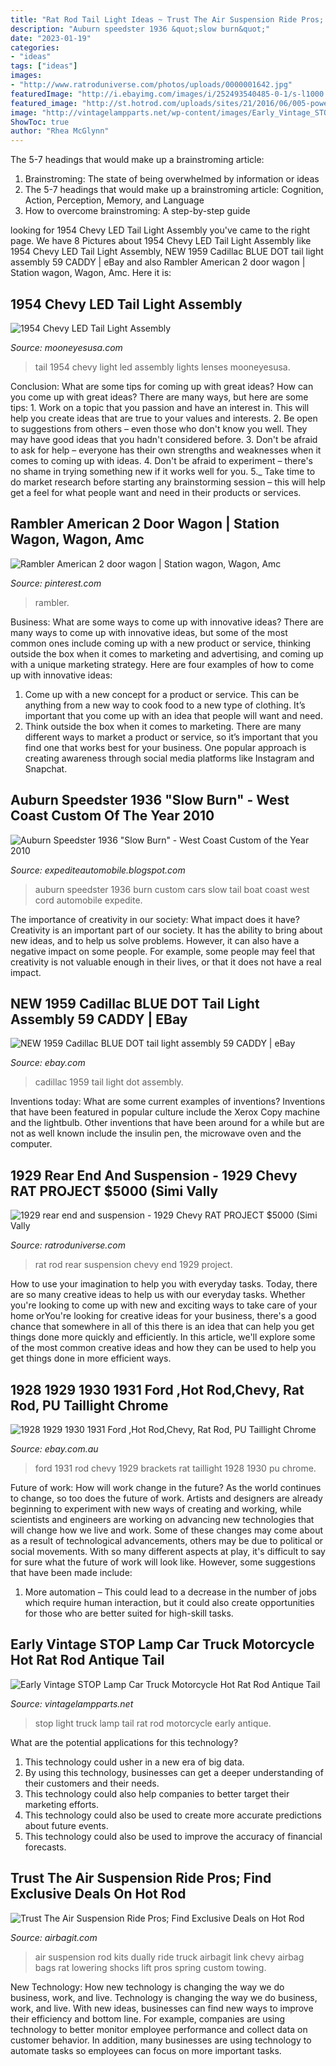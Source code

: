 ```yaml
---
title: "Rat Rod Tail Light Ideas ~ Trust The Air Suspension Ride Pros; Find Exclusive Deals On Hot Rod"
description: "Auburn speedster 1936 &quot;slow burn&quot;"
date: "2023-01-19"
categories:
- "ideas"
tags: ["ideas"]
images:
- "http://www.ratroduniverse.com/photos/uploads/0000001642.jpg"
featuredImage: "http://i.ebayimg.com/images/i/252493540485-0-1/s-l1000.jpg"
featured_image: "http://st.hotrod.com/uploads/sites/21/2016/06/005-power-tour-wagons.jpg"
image: "http://vintagelampparts.net/wp-content/images/Early_Vintage_STOP_Lamp_Car_Truck_Motorcycle_Hot_Rat_Rod_Antique_Tail_Light_Old_08_tslo.jpg"
ShowToc: true
author: "Rhea McGlynn"
---
```



The 5-7 headings that would make up a brainstroming article:
1. Brainstroming: The state of being overwhelmed by information or ideas
2. The 5-7 headings that would make up a brainstroming article: Cognition, Action, Perception, Memory, and Language
3. How to overcome brainstroming: A step-by-step guide

	

		
looking for 1954 Chevy LED Tail Light Assembly you've came to the right page. We have 8 Pictures about 1954 Chevy LED Tail Light Assembly like 1954 Chevy LED Tail Light Assembly, NEW 1959 Cadillac BLUE DOT tail light assembly 59 CADDY | eBay and also Rambler American 2 door wagon | Station wagon, Wagon, Amc. Here it is:
		
    
## 1954 Chevy LED Tail Light Assembly

<img loading=lazy src="http://www.mooneyesusa.com/v/vspfiles/photos/UPCTL5408LED-2.jpg" onerror="this.onerror=null;this.src='https://tse1.mm.bing.net/th?id=OIP.CJRefB5cDt0iAdJ9vuk9egHaHa&amp;pid=15.1';" alt="1954 Chevy LED Tail Light Assembly">

_Source: mooneyesusa.com_

>tail 1954 chevy light led assembly lights lenses mooneyesusa. 

	

Conclusion: What are some tips for coming up with great ideas?
How can you come up with great ideas? There are many ways, but here are some tips: 1. Work on a topic that you passion and have an interest in. This will help you create ideas that are true to your values and interests. 2. Be open to suggestions from others – even those who don't know you well. They may have good ideas that you hadn't considered before. 3. Don't be afraid to ask for help – everyone has their own strengths and weaknesses when it comes to coming up with ideas. 4. Don't be afraid to experiment – there's no shame in trying something new if it works well for you. 5._ Take time to do market research before starting any brainstorming session – this will help get a feel for what people want and need in their products or services. 
    
## Rambler American 2 Door Wagon | Station Wagon, Wagon, Amc

<img loading=lazy src="http://st.hotrod.com/uploads/sites/21/2016/06/005-power-tour-wagons.jpg" onerror="this.onerror=null;this.src='https://tse3.mm.bing.net/th?id=OIP.mlS2ERv93nXVbCsRb9vghAHaE8&amp;pid=15.1';" alt="Rambler American 2 door wagon | Station wagon, Wagon, Amc">

_Source: pinterest.com_

>rambler. 

	

Business: What are some ways to come up with innovative ideas?
There are many ways to come up with innovative ideas, but some of the most common ones include coming up with a new product or service, thinking outside the box when it comes to marketing and advertising, and coming up with a unique marketing strategy. Here are four examples of how to come up with innovative ideas: 
1. Come up with a new concept for a product or service. This can be anything from a new way to cook food to a new type of clothing. It’s important that you come up with an idea that people will want and need. 
2. Think outside the box when it comes to marketing. There are many different ways to market a product or service, so it’s important that you find one that works best for your business. One popular approach is creating awareness through social media platforms like Instagram and Snapchat.

    
## Auburn Speedster 1936 &quot;Slow Burn&quot; - West Coast Custom Of The Year 2010

<img loading=lazy src="http://a.imageshack.us/img715/1142/auburnspeedsterhetfieldb.jpg" onerror="this.onerror=null;this.src='https://tse4.mm.bing.net/th?id=OIP.Tqx4SF1Qf6sTNH5bD0tCNwHaE6&amp;pid=15.1';" alt="Auburn Speedster 1936 &quot;Slow Burn&quot; - West Coast Custom of the Year 2010">

_Source: expediteautomobile.blogspot.com_

>auburn speedster 1936 burn custom cars slow tail boat coast west cord automobile expedite. 

	

The importance of creativity in our society: What impact does it have?
Creativity is an important part of our society. It has the ability to bring about new ideas, and to help us solve problems. However, it can also have a negative impact on some people. For example, some people may feel that creativity is not valuable enough in their lives, or that it does not have a real impact.

    
## NEW 1959 Cadillac BLUE DOT Tail Light Assembly 59 CADDY | EBay

<img loading=lazy src="http://i.ebayimg.com/images/i/250438024095-0-1/s-l1000.jpg" onerror="this.onerror=null;this.src='https://tse1.mm.bing.net/th?id=OIP.bcxh9YMeJbaa0AbN2jvm3QHaLH&amp;pid=15.1';" alt="NEW 1959 Cadillac BLUE DOT tail light assembly 59 CADDY | eBay">

_Source: ebay.com_

>cadillac 1959 tail light dot assembly. 

	

Inventions today: What are some current examples of inventions?
Inventions that have been featured in popular culture include the Xerox Copy machine and the lightbulb. Other inventions that have been around for a while but are not as well known include the insulin pen, the microwave oven and the computer.

    
## 1929 Rear End And Suspension - 1929 Chevy RAT PROJECT $5000 (Simi Vally

<img loading=lazy src="http://www.ratroduniverse.com/photos/uploads/0000001642.jpg" onerror="this.onerror=null;this.src='https://tse2.mm.bing.net/th?id=OIP.nptCWxoXZnckUMvlayHT1AHaFj&amp;pid=15.1';" alt="1929 rear end and suspension - 1929 Chevy RAT PROJECT $5000 (Simi Vally">

_Source: ratroduniverse.com_

>rat rod rear suspension chevy end 1929 project. 

	

How to use your imagination to help you with everyday tasks.
Today, there are so many creative ideas to help us with our everyday tasks. Whether you're looking to come up with new and exciting ways to take care of your home orYou're looking for creative ideas for your business, there's a good chance that somewhere in all of this there is an idea that can help you get things done more quickly and efficiently. In this article, we'll explore some of the most common creative ideas and how they can be used to help you get things done in more efficient ways.

    
## 1928 1929 1930 1931 Ford ,Hot Rod,Chevy, Rat Rod, PU Taillight Chrome

<img loading=lazy src="http://i.ebayimg.com/images/i/252493540485-0-1/s-l1000.jpg" onerror="this.onerror=null;this.src='https://tse2.mm.bing.net/th?id=OIP.sw2oj-k5DuATgxWe4EOnRgHaEK&amp;pid=15.1';" alt="1928 1929 1930 1931 Ford ,Hot Rod,Chevy, Rat Rod, PU Taillight Chrome">

_Source: ebay.com.au_

>ford 1931 rod chevy 1929 brackets rat taillight 1928 1930 pu chrome. 

	

Future of work: How will work change in the future?
As the world continues to change, so too does the future of work. Artists and designers are already beginning to experiment with new ways of creating and working, while scientists and engineers are working on advancing new technologies that will change how we live and work. Some of these changes may come about as a result of technological advancements, others may be due to political or social movements. With so many different aspects at play, it's difficult to say for sure what the future of work will look like. However, some suggestions that have been made include: 
1) More automation – This could lead to a decrease in the number of jobs which require human interaction, but it could also create opportunities for those who are better suited for high-skill tasks.

    
## Early Vintage STOP Lamp Car Truck Motorcycle Hot Rat Rod Antique Tail

<img loading=lazy src="http://vintagelampparts.net/wp-content/images/Early_Vintage_STOP_Lamp_Car_Truck_Motorcycle_Hot_Rat_Rod_Antique_Tail_Light_Old_08_tslo.jpg" onerror="this.onerror=null;this.src='https://tse3.mm.bing.net/th?id=OIP.OKJSEXLgBkcvHM41TMcSXQAAAA&amp;pid=15.1';" alt="Early Vintage STOP Lamp Car Truck Motorcycle Hot Rat Rod Antique Tail">

_Source: vintagelampparts.net_

>stop light truck lamp tail rat rod motorcycle early antique. 

	

What are the potential applications for this technology?
1. This technology could usher in a new era of big data. 
2. By using this technology, businesses can get a deeper understanding of their customers and their needs. 
3. This technology could also help companies to better target their marketing efforts. 
4. This technology could also be used to create more accurate predictions about future events. 
5. This technology could also be used to improve the accuracy of financial forecasts.

    
## Trust The Air Suspension Ride Pros; Find Exclusive Deals On Hot Rod

<img loading=lazy src="http://www.airbagit.com/v/vspfiles/photos/SCRAPR-GM7391B-2.jpg" onerror="this.onerror=null;this.src='https://tse1.mm.bing.net/th?id=OIP.PqyXAJs9DJ-a-WuoZUFPpQHaFj&amp;pid=15.1';" alt="Trust The Air Suspension Ride Pros; Find Exclusive Deals on Hot Rod">

_Source: airbagit.com_

>air suspension rod kits dually ride truck airbagit link chevy airbag bags rat lowering shocks lift pros spring custom towing. 

	

New Technology: How new technology is changing the way we do business, work, and live.
Technology is changing the way we do business, work, and live. With new ideas, businesses can find new ways to improve their efficiency and bottom line. For example, companies are using technology to better monitor employee performance and collect data on customer behavior. In addition, many businesses are using technology to automate tasks so employees can focus on more important tasks.

